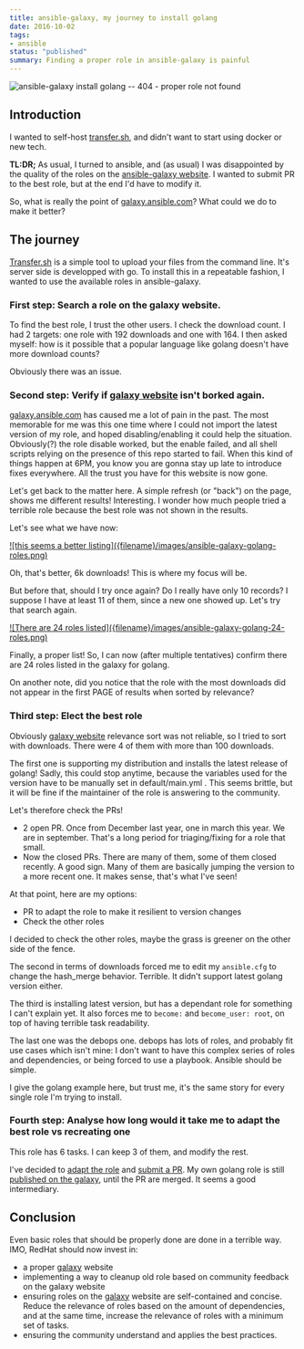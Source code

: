 ```yaml
---
title: ansible-galaxy, my journey to install golang
date: 2016-10-02
tags:
- ansible
status: "published"
summary: Finding a proper role in ansible-galaxy is painful
---
```


![ansible-galaxy install golang -- 404 - proper role not found](/images/ansible-galaxy-install-golang.png)

## Introduction

I wanted to self-host [transfer.sh][transfer.sh], and didn't want to start using docker or new tech.

**TL:DR;** As usual, I turned to ansible, and (as usual) I was disappointed by the quality of the roles on the [ansible-galaxy website][ansible-galaxy]. I wanted to submit PR to the best role, but at the end I'd have to modify it.

So, what is really the point of [galaxy.ansible.com][ansible-galaxy]? What could we do to make it better?

## The journey

[Transfer.sh][transfer.sh] is a simple tool to upload your files from the command line. It's server side is developped with go.
To install this in a repeatable fashion, I wanted to use the available roles in ansible-galaxy.

### First step: Search a role on the galaxy website.

To find the best role, I trust the other users. I check the download count.
I had 2 targets: one role with 192 downloads and one with 164.
I then asked myself: how is it possible that a popular language like golang doesn't have more download counts?

Obviously there was an issue.

### Second step: Verify if [galaxy website][ansible-galaxy] isn't borked again.

[galaxy.ansible.com][ansible-galaxy] has caused me a lot of pain in the past.
The most memorable for me was this one time where I could not import the latest version of my role, and hoped disabling/enabling it could help the situation. Obviously(?) the role disable worked, but the enable failed, and all shell scripts relying on the presence of this repo started to fail. When this kind of things happen at 6PM, you know you are gonna stay up late to introduce fixes everywhere. All the trust you have for this website is now gone.

Let's get back to the matter here. A simple refresh (or "back") on the page, shows me different results! Interesting.
I wonder how much people tried a terrible role because the best role was not shown in the results.

Let's see what we have now:

<a href="https://raw.githubusercontent.com/evrardjp/evrard.me/2d154fbf31f9666e37b578a5630394a824c08b66/content/images/ansible-galaxy-golang-roles.png">
![this seems a better listing]({filename}/images/ansible-galaxy-golang-roles.png)
</a>

Oh, that's better, 6k downloads! This is where my focus will be.

But before that, should I try once again? Do I really have only 10 records? I suppose I have at least 11 of them, since a new one showed up.
Let's try that search again.

<a href="https://raw.githubusercontent.com/evrardjp/evrard.me/2d154fbf31f9666e37b578a5630394a824c08b66/content/images/ansible-galaxy-golang-24-roles.png">
![There are 24 roles listed]({filename}/images/ansible-galaxy-golang-24-roles.png)
</a>

Finally, a proper list! So, I can now (after multiple tentatives) confirm there are 24 roles listed in the galaxy for golang.

On another note, did you notice that the role with the most downloads did not appear in the first PAGE of results when sorted by relevance?

### Third step: Elect the best role

Obviously [galaxy website][ansible-galaxy] relevance sort was not reliable, so I tried to sort with downloads.
There were 4 of them with more than 100 downloads.

The first one is supporting my distribution and installs the latest release of golang! Sadly, this could stop anytime, because the variables used for the version have to be manually set in default/main.yml . This seems brittle, but it will be fine if the maintainer of the role is answering to the community.

Let's therefore check the PRs!

* 2 open PR. Once from December last year, one in march this year. We are in september. That's a long period for triaging/fixing for a role that small.
* Now the closed PRs. There are many of them, some of them closed recently. A good sign. Many of them are basically jumping the version to a more recent one. It makes sense, that's what I've seen!

At that point, here are my options:

* PR to adapt the role to make it resilient to version changes
* Check the other roles

I decided to check the other roles, maybe the grass is greener on the other side of the fence.

The second in terms of downloads forced me to edit my ``ansible.cfg`` to change the hash_merge behavior. Terrible. It didn't support latest golang version either.

The third is installing latest version, but has a dependant role for something I can't explain yet. It also forces me to ``become:`` and ``become_user: root``, on top of having terrible task readability.

The last one was the debops one. debops has lots of roles, and probably fit use cases which isn't mine: I don't want to have this complex series of roles and dependencies, or being forced to use a playbook. Ansible should be simple.

I give the golang example here, but trust me, it's the same story for every single role I'm trying to install.

### Fourth step: Analyse how long would it take me to adapt the best role vs recreating one

This role has 6 tasks. I can keep 3 of them, and modify the rest.

I've decided to [adapt the role][evrardjp-golang-role] and [submit a PR][pr-to-initial-role]. My own golang role is still [published on the galaxy][evrardjp-golang-role-galaxy], until the PR are merged. It seems a good intermediary.

## Conclusion

Even basic roles that should be properly done are done in a terrible way. IMO, RedHat should now invest in:

*  a proper [galaxy][ansible-galaxy] website
*  implementing a way to cleanup old role based on community feedback on the galaxy website
*  ensuring roles on the [galaxy][ansible-galaxy] website are self-contained and concise. Reduce the relevance of roles based on the amount of dependencies, and at the same time, increase the relevance of roles with a minimum set of tasks.
*  ensuring the community understand and applies the best practices.

[ansible-galaxy]: https://galaxy.ansible.com
[transfer.sh]: https://github.com/dutchcoders/transfer.sh/
[evrardjp-golang-role]: https://github.com/evrardjp/ansible-go/
[pr-to-initial-role]: https://github.com/jlund/ansible-go/pull/28
[evrardjp-golang-role-galaxy]: https://galaxy.ansible.com/evrardjp/golang/
